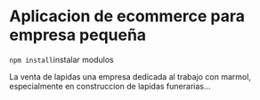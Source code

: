 # Aplicacion de ecommerce para empresa pequeña
```npm install```instalar modulos

La venta de lapidas una empresa dedicada al trabajo con marmol, especialmente en construccion de lapidas funerarias...